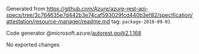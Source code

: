Generated from https://github.com/Azure/azure-rest-api-specs/tree/3c764635e7d442b3e74caf593029fcd440b3ef82/specification/attestation/resource-manager/readme.md tag: `package-2018-09-01`

Code generator @microsoft.azure/autorest.go@2.1.168

No exported changes